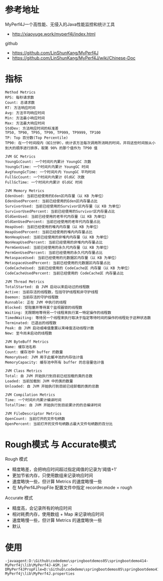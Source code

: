 # 参考地址
MyPerf4J一个高性能、无侵入的Java性能监控和统计工具
- http://xiaoyuge.work/myperf4j/index.html

github
- https://github.com/LinShunKang/MyPerf4J
- https://github.com/LinShunKang/MyPerf4J/wiki/Chinese-Doc

# 指标
```
Method Metrics
RPS: 每秒请求数
Count: 总请求数
RT: 方法响应时间
Avg: 方法平均响应时间
Min: 方法最小响应时间
Max: 方法最大响应时间
StdDev: 方法响应时间的标准差
TP50, TP90, TP95, TP99, TP999, TP9999, TP100
TP: Top 百分数(Top Percentile)
TP90: 在一个时间段内（如1分钟），统计该方法每次调用所消耗的时间，并将这些时间按从小到大的顺序进行排序，取第 90% 的那个值作为 TP90 值

JVM GC Metrics
YoungGcCount: 一个时间片内累计 YoungGC 次数
YoungGcTime: 一个时间片内累计 YoungGC 时间
AvgYoungGcTime: 一个时间片内 YoungGC 平均时间
FullGcCount: 一个时间片内累计 OldGC 次数
FullGcTime: 一个时间片内累计 OldGC 时间

JVM Memory Metrics
EdenUsed: 当前已经使用的Eden区内存量（以 KB 为单位）
EdenUsedPercent: 当前已经使用的Eden区内存量占比
SurvivorUsed: 当前已经使用的Survivor区内存量（以 KB 为单位）
SurvivorUsedPercent: 当前已经使用的Survivor区内存量占比
OldGenUsed: 当前已经使用的老年代内存量（以 KB 为单位）
OldGenUsedPercent: 当前已经使用的老年代内存量占比
HeapUsed: 当前已经使用的堆内内存量（以 KB 为单位）
HeapUsedPercent: 当前已经使用的堆内内存量占比
NonHeapUsed: 当前已经使用的非堆内内存量（以 KB 为单位）
NonHeapUsedPercent: 当前已经使用的非堆内内存量占比
PermGenUsed: 当前已经使用的永久代内存量（以 KB 为单位）
PermGenUsedPercent: 当前已经使用的永久代内存量占比
MetaspaceUsed: 当前已经使用的元数据区内存量（以 KB 为单位）
MetaspaceUsedPercent: 当前已经使用的元数据区内存量占比
CodeCacheUsed: 当前已经使用的 CodeCache区 内存量（以 KB 为单位）
CodeCacheUsedPercent: 当前已经使用的 CodeCache区 内存量占比

JVM Thread Metrics
TotalStarted: 自 JVM 启动以来启动过的线程数
Active: 当前存活的线程数，包括守护线程和非守护线程
Daemon: 当前存活的守护线程数
Runnable: 正在 JVM 中执行的线程
Blocked: 受阻塞并等待某个监视器锁的线程数
Waiting: 无限期地等待另一个线程来执行某一特定操作的线程数
TimedWaiting: 等待另一个线程来执行取决于指定等待时间的操作的线程处于这种状态数
Terminated: 已退出的线程数
Peak: 自 JVM 启动或峰值重置以来峰值活动线程计数
New: 至今尚未启动的线程数

JVM ByteBuff Metrics
Name: 缓存池名称
Count: 缓存池中 buffer 的数量
MemoryUsed: JVM 用于此缓冲池的内存估计值
MemoryCapacity: 缓存池中所有 buffer 的总容量估计值

JVM Class Metrics
Total: 自 JVM 开始执行到目前已经加载的类的总数
Loaded: 当前加载到 JVM 中的类的数量
Unloaded: 自 JVM 开始执行到目前已经卸载的类的总数

JVM Compilation Metrics
Time: 一个时间片内累计编译时间
TotalTime: 自 JVM 开始执行到目前累计的的总编译时间

JVM FileDescriptor Metrics
OpenCount: 当前打开的文件句柄数
OpenPercent: 当前打开的文件句柄数占最大文件句柄数的百分比
```
#  Rough模式 与 Accurate模式
Rough 模式
- 精度略差，会把响应时间超过指定阈值的记录为’阈值+1’
- 更加节省内存，只使用数组来记录响应时间
- 速度略快一些，但计算 Metrics 的速度略慢一些
- 在 MyPerf4JPropFile 配置文件中指定 recorder.mode = rough

Accurate 模式
- 精度高，会记录所有的响应时间
- 相对耗费内存，使用数组 + Map 来记录响应时间
- 速度略慢一些，但计算 Metrics 的速度略快一些
- 默认

# 使用
```
-javaagent:D:\Github\codedemo\springbootdemos05\springbootdemo414-MyPerf4j\lib\MyPerf4J-ASM.jar -DMyPerf4JPropFile=D:\Github\codedemo\springbootdemos05\springbootdemo414-MyPerf4j\lib\MyPerf4J.properties
```